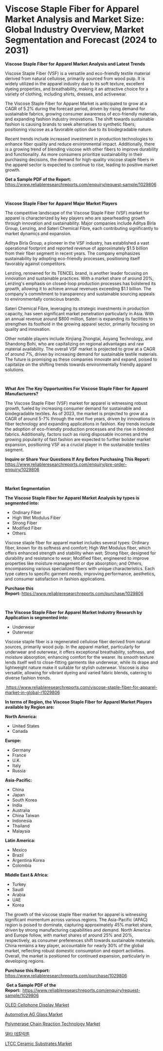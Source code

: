 <p><h1>Viscose Staple Fiber for Apparel Market Analysis and Market Size: Global Industry Overview, Market Segmentation and Forecast (2024 to 2031)</h1></p><p><strong>Viscose Staple Fiber for Apparel Market Analysis and Latest Trends</strong></p>
<p><p>Viscose Staple Fiber (VSF) is a versatile and eco-friendly textile material derived from natural cellulose, primarily sourced from wood pulp. It is widely utilized in the apparel industry due to its soft texture, excellent dyeing properties, and breathability, making it an attractive choice for a variety of clothing, including shirts, dresses, and activewear. </p><p>The Viscose Staple Fiber for Apparel Market is anticipated to grow at a CAGR of 5.2% during the forecast period, driven by rising demand for sustainable fabrics, growing consumer awareness of eco-friendly materials, and expanding fashion industry innovations. The shift towards sustainable fashion is causing brands to seek alternatives to synthetic fibers, positioning viscose as a favorable option due to its biodegradable nature. </p><p>Recent trends include increased investment in production technologies to enhance fiber quality and reduce environmental impact. Additionally, there is a growing trend of blending viscose with other fibers to improve durability and functionality. As more consumers prioritize sustainability in their purchasing decisions, the demand for high-quality viscose staple fibers in the apparel sector is expected to continue to rise, leading to positive market growth.</p></p>
<p><strong>Get a Sample PDF of the Report:&nbsp;</strong> <a href="https://www.reliableresearchreports.com/enquiry/request-sample/1029806">https://www.reliableresearchreports.com/enquiry/request-sample/1029806</a></p>
<p>&nbsp;</p>
<p><strong>Viscose Staple Fiber for Apparel Major Market Players</strong></p>
<p><p>The competitive landscape of the Viscose Staple Fiber (VSF) market for apparel is characterized by key players who are spearheading growth through innovation and sustainability. Major companies include Aditya Birla Group, Lenzing, and Sateri Chemical Fibre, each contributing significantly to market dynamics and expansion.</p><p>Aditya Birla Group, a pioneer in the VSF industry, has established a vast operational footprint and reported revenue of approximately $1.5 billion from their fiber segment in recent years. The company emphasizes sustainability by adopting eco-friendly processes, positioning itself favorably against competitors. </p><p>Lenzing, renowned for its TENCEL brand, is another leader focusing on innovation and sustainable practices. With a market share of around 20%, Lenzing's emphasis on closed-loop production processes has bolstered its growth, allowing it to achieve annual revenues exceeding $1.1 billion. The company's commitment to transparency and sustainable sourcing appeals to environmentally conscious brands.</p><p>Sateri Chemical Fibre, leveraging its strategic investments in production capacity, has seen significant market penetration particularly in Asia. With an annual revenue around $800 million, Sateri is expanding its facilities to strengthen its foothold in the growing apparel sector, primarily focusing on quality and innovation.</p><p>Other notable players include Xinjiang Zhongtai, Aoyang Technology, and Shandong Bohi, who are capitalizing on regional advantages and raw material availability. The overall VSF market is projected to grow at a CAGR of around 7%, driven by increasing demand for sustainable textile materials. The future is promising as these companies innovate and expand, poised to capitalize on the shifting trends towards environmentally friendly apparel solutions.</p></p>
<p>&nbsp;</p>
<p><strong>What Are The Key Opportunities For Viscose Staple Fiber for Apparel Manufacturers?</strong></p>
<p><p>The Viscose Staple Fiber (VSF) market for apparel is witnessing robust growth, fueled by increasing consumer demand for sustainable and biodegradable textiles. As of 2023, the market is projected to grow at a CAGR of around 5-7% through the next five years, driven by innovations in fiber technology and expanding applications in fashion. Key trends include the adoption of eco-friendly production processes and the rise in blended fabrics. Additionally, factors such as rising disposable incomes and the growing popularity of fast fashion are expected to further bolster market expansion, positioning VSF as a crucial player in the sustainable textiles segment.</p></p>
<p><strong>Inquire or Share Your Questions If Any Before Purchasing This Report:</strong> <a href="https://www.reliableresearchreports.com/enquiry/pre-order-enquiry/1029806">https://www.reliableresearchreports.com/enquiry/pre-order-enquiry/1029806</a></p>
<p>&nbsp;</p>
<p><strong>Market Segmentation</strong></p>
<p><strong>The Viscose Staple Fiber for Apparel Market Analysis by types is segmented into:</strong></p>
<p><ul><li>Ordinary Fiber</li><li>High Wet Modulus Fiber</li><li>Strong Fiber</li><li>Modified Fiber</li><li>Others</li></ul></p>
<p><p>Viscose staple fiber for apparel market includes several types: Ordinary fiber, known for its softness and comfort; High Wet Modulus fiber, which offers enhanced strength and stability when wet; Strong fiber, designed for durability and resistance to wear; Modified fiber, engineered to improve properties like moisture management or dye absorption; and Others, encompassing various specialized fibers with unique characteristics. Each type caters to specific garment needs, improving performance, aesthetics, and consumer satisfaction in fashion applications.</p></p>
<p><strong>Purchase this Report:&nbsp;</strong><a href="https://www.reliableresearchreports.com/purchase/1029806">https://www.reliableresearchreports.com/purchase/1029806</a></p>
<p>&nbsp;</p>
<p><strong>The Viscose Staple Fiber for Apparel Market Industry Research by Application is segmented into:</strong></p>
<p><ul><li>Underwear</li><li>Outerwear</li></ul></p>
<p><p>Viscose staple fiber is a regenerated cellulose fiber derived from natural sources, primarily wood pulp. In the apparel market, particularly for underwear and outerwear, it offers exceptional breathability, softness, and moisture absorption, enhancing comfort for the wearer. Its smooth texture lends itself well to close-fitting garments like underwear, while its drape and lightweight nature make it suitable for stylish outerwear. Viscose is also versatile, allowing for vibrant dyeing and varied fabric blends, catering to diverse fashion trends.</p></p>
<p><a href="https://www.reliableresearchreports.com/viscose-staple-fiber-for-apparel-market-in-global-r1029806">&nbsp;https://www.reliableresearchreports.com/viscose-staple-fiber-for-apparel-market-in-global-r1029806</a></p>
<p><strong>In terms of Region, the Viscose Staple Fiber for Apparel Market Players available by Region are:</strong></p>
<p>
    <p> <strong> North America: </strong>
        <ul>
            <li>United States</li>
            <li>Canada</li>
        </ul>
        </p> 
    <p> <strong> Europe: </strong>
        <ul>
            <li>Germany</li>
            <li>France</li>
            <li>U.K.</li>
            <li>Italy</li>
            <li>Russia</li>
        </ul>
        </p> 
    <p> <strong> Asia-Pacific: </strong>
        <ul>
            <li>China</li>
            <li>Japan</li>
            <li>South Korea</li>
            <li>India</li>
            <li>Australia</li>
            <li>China Taiwan</li>
            <li>Indonesia</li>
            <li>Thailand</li>
            <li>Malaysia</li>
        </ul>
        </p> 
    <p> <strong> Latin America: </strong>
        <ul>
            <li>Mexico</li>
            <li>Brazil</li>
            <li>Argentina Korea</li>
            <li>Colombia</li>
        </ul>
        </p> 
    <p> <strong> Middle East & Africa: </strong>
        <ul>
            <li>Turkey</li>
            <li>Saudi</li>
            <li>Arabia</li>
            <li>UAE</li>
            <li>Korea</li>
        </ul>
    </p>
    </p>
<p><p>The growth of the viscose staple fiber market for apparel is witnessing significant momentum across various regions. The Asia-Pacific (APAC) region is poised to dominate, capturing approximately 45% market share, driven by strong manufacturing capabilities and demand. North America and Europe follow, with market shares of around 25% and 20%, respectively, as consumer preferences shift towards sustainable materials. China remains a key player, accountable for nearly 30% of the global market, reflecting robust domestic consumption and export activities. Overall, the market is positioned for continued expansion, particularly in developing regions.</p></p>
<p><strong>Purchase this Report: </strong><a href="https://www.reliableresearchreports.com/purchase/1029806">https://www.reliableresearchreports.com/purchase/1029806</a></p>
<p>&nbsp;<strong>Get a Sample PDF of the Report:&nbsp;&nbsp;</strong><a href="https://www.reliableresearchreports.com/enquiry/request-sample/1029806">https://www.reliableresearchreports.com/enquiry/request-sample/1029806</a></p>
<p><strong></strong></p>
<p><p><a href="https://issuu.com/reportprime-2/docs/oled-cellphone-display-market-size-_9f7e6efd4ff379">OLED Cellphone Display Market</a></p><p><a href="https://github.com/marloy8/Market-Research-Report-List-6/blob/main/automotive-ag-glass-market.md">Automotive AG Glass Market</a></p><p><a href="https://www.linkedin.com/pulse/polymerase-chain-reaction-technology-market-share-new-trends-4pd8f?trackingId=DJyonXJzS0qEWnibFyyD%2BA%3D%3D">Polymerase Chain Reaction Technology Market</a></p><p><a href="https://medium.com/@sheldondtickinson9867/%EA%B8%80%EB%A1%9C%EB%B2%8C-%EB%8D%B8%ED%83%80-%EB%8D%B0%EC%B9%BC%EB%9D%BD%ED%86%A4-%EC%8B%9C%EC%9E%A5-%ED%8A%B8%EB%A0%8C%EB%93%9C-%EB%B6%84%EC%84%9D-%EB%B0%8F-%EB%AF%B8%EB%9E%98-%EC%84%B1%EC%9E%A5-%EC%A0%84%EB%A7%9D-2024-2031-6361f5e0c7b3">델타 데칼락톤</a></p><p><a href="https://github.com/WillieWoodard/Market-Research-Report-List-6/blob/main/ltcc-ceramic-substrates-market.md">LTCC Ceramic Substrates Market</a></p></p>